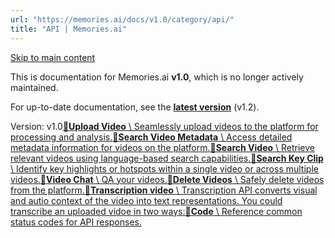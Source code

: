 ```yaml
---
url: "https://memories.ai/docs/v1.0/category/api/"
title: "API | Memories.ai"
---
```


[Skip to main content](https://memories.ai/docs/v1.0/category/api/#__docusaurus_skipToContent_fallback)

This is documentation for Memories.ai **v1.0**, which is no longer actively maintained.

For up-to-date documentation, see the **[latest version](https://memories.ai/docs/)** (v1.2).

Version: v1.0[**📄️Upload Video** \\
Seamlessly upload videos to the platform for processing and analysis.](https://memories.ai/docs/v1.0/MAVI-API/Upload/)[**📄️Search Video Metadata** \\
Access detailed metadata information for videos on the platform.](https://memories.ai/docs/v1.0/MAVI-API/Metadata/)[**📄️Search Video** \\
Retrieve relevant videos using language-based search capabilities.](https://memories.ai/docs/v1.0/MAVI-API/Search-video/)[**📄️Search Key Clip** \\
Identify key highlights or hotspots within a single video or across multiple videos.](https://memories.ai/docs/v1.0/MAVI-API/Search-key-clip/)[**📄️Video Chat** \\
QA your videos.](https://memories.ai/docs/v1.0/MAVI-API/Chat/)[**📄️Delete Videos** \\
Safely delete videos from the platform.](https://memories.ai/docs/v1.0/MAVI-API/Delete-videos/)[**📄️Transcription video** \\
Transcription API converts visual and autio context of the video into text representations. You could transcribe an uploaded vidoe in two ways:](https://memories.ai/docs/v1.0/MAVI-API/Transcription-video/)[**📄️Code** \\
Reference common status codes for API responses.](https://memories.ai/docs/v1.0/MAVI-API/Code/)